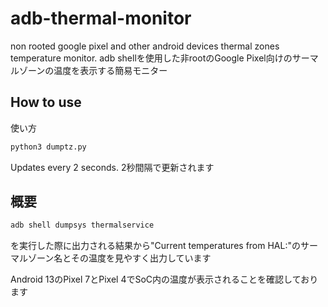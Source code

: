 # adb-thermal-monitor
non rooted google pixel and other android devices thermal zones temperature monitor.
adb shellを使用した非rootのGoogle Pixel向けのサーマルゾーンの温度を表示する簡易モニター

## How to use
使い方
```sh
python3 dumptz.py
```
Updates every 2 seconds.
2秒間隔で更新されます
## 概要
```sh
adb shell dumpsys thermalservice
```
を実行した際に出力される結果から"Current temperatures from HAL:"のサーマルゾーン名とその温度を見やすく出力しています

Android 13のPixel 7とPixel 4でSoC内の温度が表示されることを確認しております
